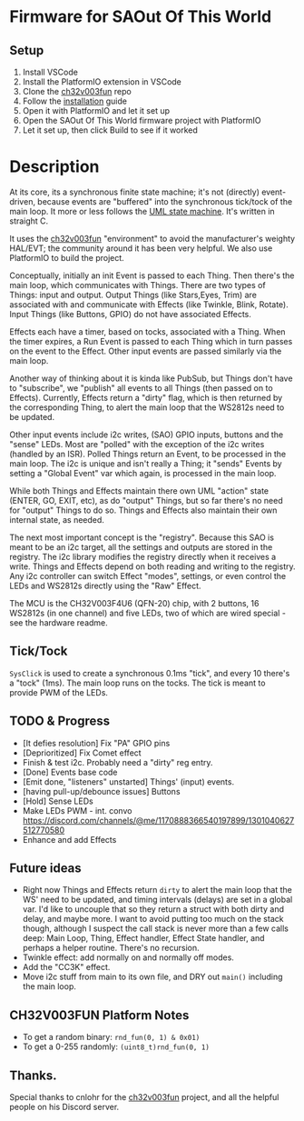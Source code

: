 # Firmware for SAOut Of This World

## Setup
1) Install VSCode
2) Install the PlatformIO extension in VSCode
3) Clone the [ch32v003fun](https://github.com/cnlohr/ch32v003fun) repo
4) Follow the [installation](https://github.com/cnlohr/ch32v003fun/wiki/Installation) guide
5) Open it with PlatformIO and let it set up
6) Open the SAOut Of This World firmware project with PlatformIO
7) Let it set up, then click Build to see if it worked

# Description

At its core, its a synchronous finite state machine; it's not (directly) event-driven, because events are "buffered" into the synchronous tick/tock of the main loop. It more or less follows the [UML state machine](https://en.wikipedia.org/wiki/UML_state_machine). It's written in straight C.

It uses the [ch32v003fun](https://github.com/cnlohr/ch32v003fun) "environment" to avoid the manufacturer's weighty HAL/EVT; the community around it has been very helpful. We also use PlatformIO to build the project.

Conceptually, initially an init Event is passed to each Thing. Then there's the main loop, which communicates with Things. There are two types of Things: input and output. Output Things (like Stars,Eyes, Trim) are associated with and communicate with Effects (like Twinkle, Blink, Rotate). Input Things (like Buttons, GPIO) do not have associated Effects.

Effects each have a timer, based on tocks, associated with a Thing. When the timer expires, a Run Event is passed to each Thing which in turn passes on the event to the Effect. Other input events are passed similarly via the main loop.

Another way of thinking about it is kinda like PubSub, but Things don't have to "subscribe", we "publish" all events to all Things (then passed on to Effects). Currently, Effects return a "dirty" flag, which is then returned by the corresponding Thing, to alert the main loop that the WS2812s need to be updated.

Other input events include i2c writes, (SAO) GPIO inputs, buttons and the "sense" LEDs. Most are "polled" with the exception of the i2c writes (handled by an ISR). Polled Things return an Event, to be processed in the main loop. The i2c is unique and isn't really a Thing; it "sends" Events by setting a "Global Event" var which again, is processed in the main loop. 

While both Things and Effects maintain there own UML "action" state (ENTER, GO, EXIT, etc), as do "output" Things, but so far there's no need for "output" Things to do so. Things and Effects also maintain their own internal state, as needed.

The next most important concept is the "registry". Because this SAO is meant to be an i2c target, all the settings and outputs are stored in the registry. The i2c library modifies the registry directly when it receives a write. Things and Effects depend on both reading and writing to the registry. Any i2c controller can switch Effect "modes", settings, or even control the LEDs and WS2812s directly using the "Raw" Effect.

The MCU is the CH32V003F4U6 (QFN-20) chip, with 2 buttons, 16 WS2812s (in one channel) and five LEDs, two of which are wired special - see the hardware readme.

## Tick/Tock

`SysClick` is used to create a synchronous 0.1ms "tick", and every 10 there's a "tock" (1ms). The main loop runs on the tocks. The tick is meant to provide PWM of the LEDs.

## TODO & Progress

* [It defies resolution] Fix "PA" GPIO pins
* [Deprioritized] Fix Comet effect
* Finish & test i2c. Probably need a "dirty" reg entry.
* [Done] Events base code
* [Emit done, "listeners" unstarted] Things' (input) events.
* [having pull-up/debounce issues] Buttons
* [Hold] Sense LEDs
* Make LEDs PWM - int. convo https://discord.com/channels/@me/1170888366540197899/1301040627512770580 
* Enhance and add Effects

## Future ideas

* Right now Things and Effects return `dirty` to alert the main loop that the WS' need to be updated, and timing intervals (delays) are set in a global var. I'd like to uncouple that so they return a struct with both dirty and delay, and maybe more. I want to avoid putting too much on the stack though, although I suspect the call stack is never more than a few calls deep: Main Loop, Thing, Effect handler, Effect State handler, and perhaps a helper routine. There's no recursion.
* Twinkle effect: add normally on and normally off modes.
* Add the "CC3K" effect.
* Move i2c stuff from main to its own file, and DRY out `main()` including the main loop.

## CH32V003FUN Platform Notes

* To get a random binary: `rnd_fun(0, 1) & 0x01)`
* To get a 0-255 randomly: `(uint8_t)rnd_fun(0, 1)`

## Thanks.
Special thanks to cnlohr for the [ch32v003fun](https://github.com/cnlohr/ch32v003fun) project,
and all the helpful people on his Discord server.
